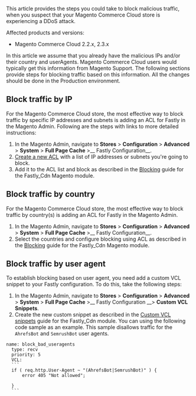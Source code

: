 This article provides the steps you could take to block malicious traffic, when you suspect that your Magento Commerce Cloud store is experiencing a DDoS attack.&nbsp;

Affected products and versions:

*   Magento Commerce Cloud 2.2.x, 2.3.x

In this article we assume that you already have the malicious IPs and/or their country and userAgents. Magento Commerce Cloud users would typically get this information from Magento Support. The following sections provide steps for blocking traffic based on this information. All the changes should be done in the Production environment.

## Block traffic by IP

For the Magento Commerce Cloud store, the most effective way to block traffic by specific IP addresses and subnets is adding an ACL for Fastly in the Magento Admin. Following are the steps with links to more detailed instructions:&nbsp;

1.   In the Magento Admin, navigate to __Stores__ &gt; __Configuration__ &gt; __Advanced__ &gt; __System__ &gt; __Full Page Cache__ &gt;__ Fastly Configuration__.
2.   <a href="https://github.com/fastly/fastly-magento2/blob/master/Documentation/Guides/ACL.md" target="_self">Create a new ACL</a> with a list of IP addresses or subnets you're going to block.
3.   Add it to the ACL list and block as described in the <a href="https://github.com/fastly/fastly-magento2/blob/master/Documentation/Guides/BLOCKING.md" target="_self">Blocking</a> guide for the Fastly\_Cdn Magento module.&nbsp;

## Block traffic by country&nbsp;

For the Magento Commerce Cloud store, the most effective way to block traffic by country(s) is adding an ACL for Fastly in the Magento Admin. &nbsp;

1.   In the Magento Admin, navigate to __Stores__ &gt; __Configuration__ &gt; __Advanced__ &gt; __System__ &gt; __Full Page Cache__ &gt;__ Fastly Configuration__.
2.   Select the countries and configure blocking using ACL as described&nbsp;in the <a href="https://github.com/fastly/fastly-magento2/blob/master/Documentation/Guides/BLOCKING.md" target="_self">Blocking</a> guide for the Fastly\_Cdn Magento module.&nbsp;

## Block traffic by user agent

To establish blocking based on user agent, you need add a custom VCL snippet to your Fastly configuration. To do this, take the following steps:

1.   In the Magento Admin, navigate to __Stores__ &gt; __Configuration__ &gt; __Advanced__ &gt; __System__ &gt; __Full Page Cache__ &gt;__ Fastly Configuration&nbsp;__&gt; __Custom VCL Snippets__.
2.   Create the new custom snippet as described in the <a href="https://github.com/fastly/fastly-magento2/blob/master/Documentation/Guides/CUSTOM-VCL-SNIPPETS.md" target="_self">Custom VCL snippets</a>&nbsp;guide for the Fastly\_Cdn module. You can using the following code sample as an example. This sample disallows traffic for the `` AhrefsBot `` and `` SemrushBot `` user agents.

<pre><code class="language-json">name: block_bad_useragents
  type: recv
  priority: 5
  VCL:
  ```
  if ( req.http.User-Agent ~ "(AhrefsBot|SemrushBot)" ) {
  &nbsp;&nbsp;&nbsp; error 405 "Not allowed";<br/>
  }
  ```</code></pre>

&nbsp;
&nbsp;
&nbsp;
&nbsp;